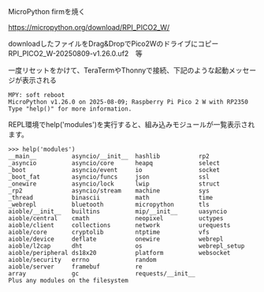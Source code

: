 MicroPython firmを焼く

https://micropython.org/download/RPI_PICO2_W/

downloadしたファイルをDrag&DropでPico2Wのドライブにコピー<br>
RPI_PICO2_W-20250809-v1.26.0.uf2　等

一度リセットをかけて、TeraTermやThonnyで接続、下記のような起動メッセージが表示される
```
MPY: soft reboot
MicroPython v1.26.0 on 2025-08-09; Raspberry Pi Pico 2 W with RP2350
Type "help()" for more information.
```
REPL環境でhelp('modules')を実行すると、組み込みモジュールが一覧表示されます。
```
>>> help('modules')
__main__          asyncio/__init__  hashlib           rp2
_asyncio          asyncio/core      heapq             select
_boot             asyncio/event     io                socket
_boot_fat         asyncio/funcs     json              ssl
_onewire          asyncio/lock      lwip              struct
_rp2              asyncio/stream    machine           sys
_thread           binascii          math              time
_webrepl          bluetooth         micropython       tls
aioble/__init__   builtins          mip/__init__      uasyncio
aioble/central    cmath             neopixel          uctypes
aioble/client     collections       network           urequests
aioble/core       cryptolib         ntptime           vfs
aioble/device     deflate           onewire           webrepl
aioble/l2cap      dht               os                webrepl_setup
aioble/peripheral ds18x20           platform          websocket
aioble/security   errno             random
aioble/server     framebuf          re
array             gc                requests/__init__
Plus any modules on the filesystem
```
